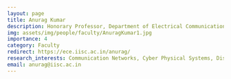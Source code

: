 ```yaml
---
layout: page
title: Anurag Kumar
description: Honorary Professor, Department of Electrical Communication Engineering (ECE)
img: assets/img/people/faculty/AnuragKumar1.jpg
importance: 4
category: Faculty
redirect: https://ece.iisc.ac.in/anurag/
research_interests: Communication Networks, Cyber Physical Systems, Distributed Systems; Stochastic modelling, Analysis, Inference, Optimisation, and Control problems arising in such systems
email: anurag@iisc.ac.in
---
```

